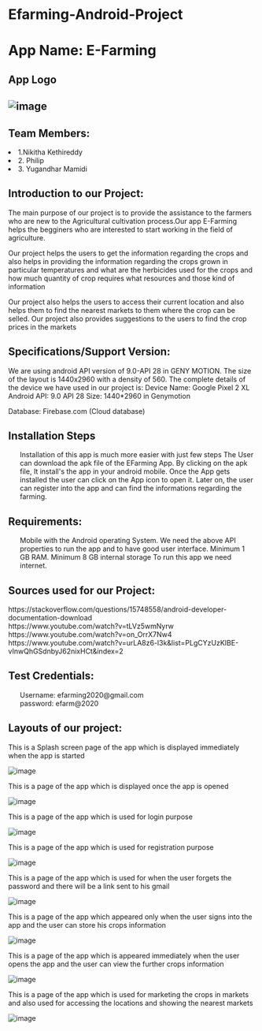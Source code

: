 # Efarming-Android-Project

<h1>App Name: E-Farming</h1>
<h2>App Logo<h2>
<img src="https://www.steer.org.au/wp-content/uploads/2015/09/CROP-FARMING.png" alt="image">
<h2>Team Members:</h2>
 <li>1.Nikitha Kethireddy</li>
 <li>2. Philip</li>
 <li>3. Yugandhar Mamidi</li>

<h2> Introduction to our Project:</h2>
<p>The main purpose of our project is to provide the assistance to the farmers who are new to the Agricultural cultivation process.Our app E-Farming helps the begginers who are interested to start working in the field of agriculture.</p>
<p> Our project helps the users to get the information regarding the crops and also helps in providing the information regarding the crops grown in particular temperatures and what are the herbicides used for the crops and how much quantity of crop requires what resources and those kind of information</p>
<p> Our project also helps the users to access their current location and also helps them to find the nearest markets to them where the crop can be selled. Our project also provides suggestions to the users to find the crop prices in the markets</p>

<h2>Specifications/Support Version:</h2>
<p>We are using android API version of 9.0-API 28 in GENY MOTION. The size of the layout is 1440x2960 with a density of 560. 
The complete details of the device we have used in our project is:
Device Name: Google Pixel 2 XL
Android API: 9.0 API 28
Size: 1440*2960 in Genymotion</p>
Database: Firebase.com (Cloud database)

<h2>Installation Steps</h2>
<ul>
Installation of this app is much more easier with just few steps
The User can download the apk file of the EFarming App.
By clicking on the apk file, It install's the app in your android mobile.
Once the App gets installed the user can click on the App icon to open it.
Later on, the user can register into the app and can find the informations regarding the farming.
</ul>

<h2>Requirements:</h2>
<p>
<ul>
Mobile with the Android operating System.
We need the above API properties to run the app and to have good user interface.
Minimum 1 GB RAM.
Minimum 8 GB internal storage
To run this app we need internet.
</ul>
</p>

<h2>Sources used for our Project:</h2>
<p>
https://stackoverflow.com/questions/15748558/android-developer-documentation-download <br />
https://www.youtube.com/watch?v=tLVz5wmNyrw<br />
https://www.youtube.com/watch?v=on_OrrX7Nw4<br />
https://www.youtube.com/watch?v=urLA8z6-l3k&list=PLgCYzUzKIBE-vInwQhGSdnbyJ62nixHCt&index=2
</p>

<h2>Test Credentials:</h2>
<p>
<ul>
 Username: efarming2020@gmail.com <br />
 password: efarm@2020
 </ul>
</p>

<h2>Layouts of our project:</h2>

<p>This is a Splash screen page of the app which is displayed immediately when the app is started</p>

<img src="efarm_image.png" alt="image">

<p>This is a page of the app which is displayed once the app is opened</p>

<img src="Userdisplay.PNG" alt="image">

<p>This is a page of the app which is used for login purpose</p>

<img src="Login.PNG" alt="image">

<p>This is a page of the app which is used for registration purpose</p>

<img src="Register.PNG" alt="image">

<p>This is a page of the app which is used for when the user forgets the password and there will be a link sent to his gmail</p>

<img src="Forgotpassword.PNG" alt="image">

<p>This is a page of the app which appeared only when the user signs into the app and the user can store his crops information</p>

<img src="Userpage.PNG" alt="image">

<p>This is a page of the app which is appeared immediately when the user opens the app and the user can view the further crops information</p>

<img src="CropAnalysis.PNG" alt="image">

<p>This is a page of the app which is used for marketing the crops in markets and also used for accessing the locations and showing the nearest markets</p>

<img src="Marketing.PNG" alt="image">

